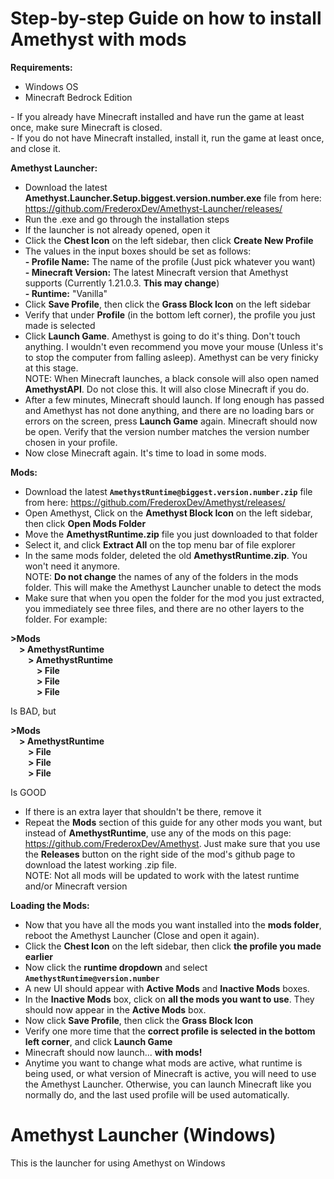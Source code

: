 # Step-by-step Guide on how to install Amethyst with mods

**Requirements:**
* Windows OS
* Minecraft Bedrock Edition

\- If you already have Minecraft installed and have run the game at least once, make sure Minecraft is closed.  
\- If you do not have Minecraft installed, install it, run the game at least once, and close it.  

**Amethyst Launcher:**
* Download the latest **Amethyst.Launcher.Setup.biggest.version.number.exe** file from here: https://github.com/FrederoxDev/Amethyst-Launcher/releases/
* Run the .exe and go through the installation steps
* If the launcher is not already opened, open it
* Click the **Chest Icon** on the left sidebar, then click **Create New Profile**
* The values in the input boxes should be set as follows:  
**\- Profile Name:** The name of the profile (Just pick whatever you want)  
**\- Minecraft Version:** The latest Minecraft version that Amethyst supports (Currently 1.21.0.3. **This may change**)  
**\- Runtime:** "Vanilla"  
* Click **Save Profile**, then click the **Grass Block Icon** on the left sidebar
* Verify that under **Profile** (in the bottom left corner), the profile you just made is selected
* Click **Launch Game**. Amethyst is going to do it's thing. Don't touch anything. I wouldn't even recommend you move your mouse (Unless it's to stop the computer from falling asleep). Amethyst can be very finicky at this stage.  
NOTE: When Minecraft launches, a black console will also open named **AmethystAPI**. Do not close this. It will also close Minecraft if you do.
* After a few minutes, Minecraft should launch. If long enough has passed and Amethyst has not done anything, and there are no loading bars or errors on the screen, press **Launch Game** again. Minecraft should now be open. Verify that the version number matches the version number chosen in your profile.
* Now close Minecraft again. It's time to load in some mods.

**Mods:**
* Download the latest **`AmethystRuntime@biggest.version.number.zip`** file from here: https://github.com/FrederoxDev/Amethyst/releases/
* Open Amethyst, Click on the **Amethyst Block Icon** on the left sidebar, then click **Open Mods Folder**
* Move the **AmethystRuntime.zip** file you just downloaded to that folder
* Select it, and click **Extract All** on the top menu bar of file explorer
* In the same mods folder, deleted the old **AmethystRuntime.zip**. You won't need it anymore.  
NOTE: **Do not change** the names of any of the folders in the mods folder. This will make the Amethyst Launcher unable to detect the mods
* Make sure that when you open the folder for the mod you just extracted, you immediately see three files, and there are no other layers to the folder. For example:
  
**\>Mods  
    &emsp;\> AmethystRuntime  
         &emsp;&emsp;\> AmethystRuntime  
              &emsp;&emsp;&emsp;\> File  
              &emsp;&emsp;&emsp;\> File  
              &emsp;&emsp;&emsp;\> File**  
              
Is BAD, but 

**\>Mods  
    &emsp;\> AmethystRuntime  
         &emsp;&emsp;\> File  
         &emsp;&emsp;\> File  
         &emsp;&emsp;\> File**  
         
Is GOOD

* If there is an extra layer that shouldn't be there, remove it
* Repeat the **Mods** section of this guide for any other mods you want, but instead of **AmethystRuntime**,  use any of the mods on this page: https://github.com/FrederoxDev/Amethyst. Just make sure that you use the **Releases** button on the right side of the mod's github page to download the latest working .zip file.  
NOTE: Not all mods will be updated to work with the latest runtime and/or Minecraft version

**Loading the Mods:**  
* Now that you have all the mods you want installed into the **mods folder**, reboot the Amethyst Launcher (Close and open it again).
* Click the **Chest Icon** on the left sidebar, then click **the profile you made earlier**
* Now click the **runtime dropdown** and select **`AmethystRuntime@version.number`**
* A new UI should appear with **Active Mods** and **Inactive Mods** boxes.
* In the **Inactive Mods** box, click on **all the mods you want to use**. They should now appear in the **Active Mods** box.
* Now click **Save Profile**, then click the **Grass Block Icon**
* Verify one more time that the **correct profile is selected in the bottom left corner**, and click **Launch Game**
* Minecraft should now launch... **with mods!**
* Anytime you want to change what mods are active, what runtime is being used, or what version of Minecraft is active, you will need to use the Amethyst Launcher. Otherwise, you can launch Minecraft like you normally do, and the last used profile will be used automatically.

# Amethyst Launcher (Windows)

This is the launcher for using Amethyst on Windows
